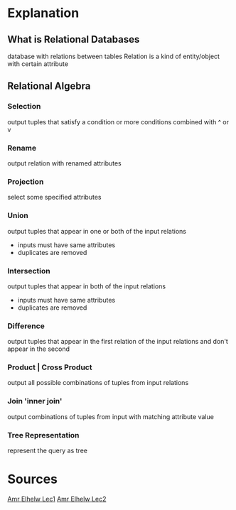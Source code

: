 # Explanation

## What is Relational Databases
database with relations between tables
Relation is a kind of entity/object with certain attribute
## Relational Algebra
### Selection 
output tuples that satisfy a condition or more conditions combined with ^ or v
### Rename
output relation with renamed attributes 
### Projection
select some specified attributes 
### Union
output tuples that appear in one or both of the input relations
- inputs must have same attributes
- duplicates are removed 
### Intersection
output tuples that appear in both of the input relations
- inputs must have same attributes
- duplicates are removed 
### Difference
output tuples that appear in the first relation of the input relations and don't appear in the second
### Product | Cross Product
output all possible combinations of tuples from input relations
### Join 'inner join'
output combinations of tuples from input with matching attribute value

### Tree Representation
represent the query as tree

# Sources
[Amr Elhelw Lec1](https://youtu.be/UuCDByipiCo?si=L7Y9GCFPQqaEmsGJ) 
[Amr Elhelw Lec2](https://youtu.be/OuFS0tcQXh8?si=tTQaalea0y1FpPqw) 
